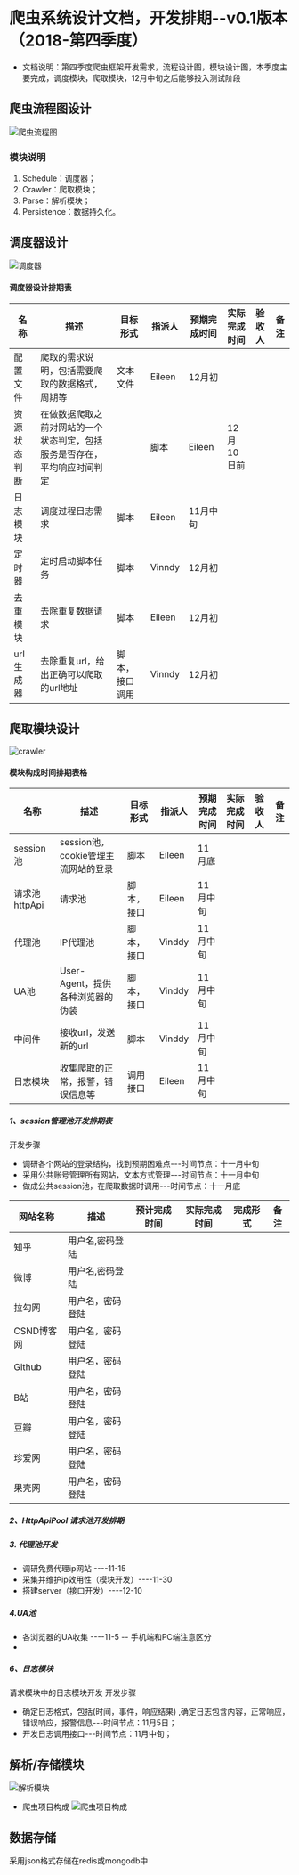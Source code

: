 # 爬虫系统设计文档，开发排期--v0.1版本（2018-第四季度）
- 文档说明：第四季度爬虫框架开发需求，流程设计图，模块设计图，本季度主要完成，调度模块，爬取模块，12月中旬之后能够投入测试阶段

## 爬虫流程图设计

![爬虫流程图](https://raw.githubusercontent.com/chenyanfun/spider_system/master/system_img/%E7%88%AC%E8%99%AB%E6%B5%81%E7%A8%8B%E5%9B%BE.jpg "爬虫流程图")

### 模块说明
1. Schedule：调度器；
1. Crawler：爬取模块；
1. Parse：解析模块；
1. Persistence：数据持久化。

## 调度器设计
![调度器](https://raw.githubusercontent.com/chenyanfun/spider_system/master/system_img/Scheduler.jpg "调度器")

#### 调度器设计排期表
| 名称  | 描述  | 目标形式  | 指派人  | 预期完成时间  | 实际完成时间  |  验收人 |  备注 |
| ------------ | ------------ | ------------ | ------------ | ------------ | ------------ | ------------ | ------------ |
| 配置文件  | 爬取的需求说明，包括需要爬取的数据格式，周期等  | 文本文件  | Eileen  |  12月初 |   |   |   |
| 资源状态判断  | 在做数据爬取之前对网站的一个状态判定，包括服务是否存在，平均响应时间判定  |   | 脚本  |  Eileen | 12月10日前  |   |   |
| 日志模块  |  调度过程日志需求 | 脚本  | Eileen  |11月中旬   |   |   |   |
| 定时器  | 定时启动脚本任务  |  脚本 | Vinndy  |  12月初 |   |   |   |
| 去重模块  | 去除重复数据请求 |  脚本 |  Eileen |  12月初 |   |   |   |
| url生成器  | 去除重复url，给出正确可以爬取的url地址  | 脚本，接口调用  |  Vinndy | 12月初  |   |   |   |


## 爬取模块设计
![crawler](https://raw.githubusercontent.com/chenyanfun/spider_system/master/system_img/crawler.jpg "crawler")

#### 模块构成时间排期表格

|  名称 | 描述  | 目标形式  |  指派人 |  预期完成时间 | 实际完成时间  |  验收人 | 备注  |
| ------------ | ------------ | ------------ | ------------ | ------------ | ------------ | ------------ | ------------ |
| session池  | session池，cookie管理主流网站的登录  |  脚本 | Eileen  |  11月底 |   |   |   |
| 请求池httpApi  |  请求池 |  脚本，接口 |  Eileen | 11月中旬  |   |   |   |
| 代理池  |  IP代理池 | 脚本，接口  | Vinddy  | 11月中旬  |   |   |   |
| UA池  | User-Agent，提供各种浏览器的伪装  |   脚本，接口|  Vinddy | 11月中旬  |   |   |   |
| 中间件  | 接收url，发送新的url  |  脚本 |  Vinddy | 11月中旬  |   |   |   |
| 日志模块  |  收集爬取的正常，报警，错误信息等 | 调用接口  | Eileen  |  11月中旬 |   |   |   |


##### 1、session管理池开发排期表
开发步骤
- 调研各个网站的登录结构，找到预期困难点---时间节点：十一月中旬
- 采用公共账号管理所有网站，文本方式管理---时间节点：十一月中旬
- 做成公共session池，在爬取数据时调用---时间节点：十一月底

|  网站名称 |  描述 | 预计完成时间  | 实际完成时间  |  完成形式 |  备注 |
| ------------ | ------------ | ------------ | ------------ | ------------ | ------------ |
| 知乎  | 用户名,密码登陆  |   |   |   |   |
| 微博 | 用户名,密码登陆  |   |   |   |   |
| 拉勾网  | 用户名，密码登陆  |   |   |   |   |
| CSND博客网  | 用户名，密码登陆  |   |   |   |   |
| Github  | 用户名，密码登陆  |   |   |   |   |
|  B站 | 用户名，密码登陆  |   |   |   |   |
| 豆瓣  | 用户名，密码登陆  |   |   |   |   |
| 珍爱网  | 用户名，密码登陆  |   |   |   |   |
| 果壳网  | 用户名，密码登陆  |   |   |   |   |

##### 2、HttpApiPool 请求池开发排期
##### 3. 代理池开发
- 调研免费代理ip网站 ----11-15
- 采集并维护ip效用性（模块开发）----11-30
- 搭建server（接口开发）----12-10
##### 4.UA池
- 各浏览器的UA收集 ----11-5
-- 手机端和PC端注意区分
- 

##### 6、日志模块
请求模块中的日志模块开发
开发步骤
- 确定日志格式，包括(时间，事件，响应结果) ,确定日志包含内容，正常响应，错误响应，报警信息---时间节点：11月5日；
- 开发日志调用接口---时间节点：11月中旬；

## 解析/存储模块
![解析模块](https://raw.githubusercontent.com/chenyanfun/spider_system/master/system_img/pp.jpg "解析模块")

- 爬虫项目构成
![爬虫项目构成](https://raw.githubusercontent.com/chenyanfun/spider_system/master/system_img/pcxm.jpg "爬虫项目构成")

## 数据存储
采用json格式存储在redis或mongodb中
